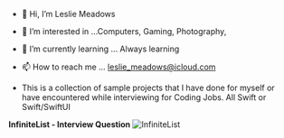 - 👋 Hi, I’m Leslie Meadows
- 👀 I’m interested in ...Computers, Gaming, Photography, 
- 🌱 I’m currently learning ... Always learning
- 📫 How to reach me ... leslie_meadows@icloud.com

- This is a collection of sample projects that I have done for myself or have encountered while interviewing for Coding Jobs.
All Swift or Swift/SwiftUI
<!---
leslieme/leslieme is a ✨ special ✨ repository because its `README.md` (this file) appears on your GitHub profile.
You can click the Preview link to take a look at your changes.
--->
**InfiniteList - Interview Question**
![InfiniteList](https://user-images.githubusercontent.com/91562049/135146575-6a96c051-5e90-4503-b073-74ffa51f0e43.png)
